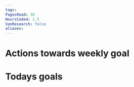 ```yaml
---
tags: 
PagesRead: 36
HoursCoded: 1.5
VanResearch: false
aliases:
---
```

# Actions towards weekly goal
# Todays goals